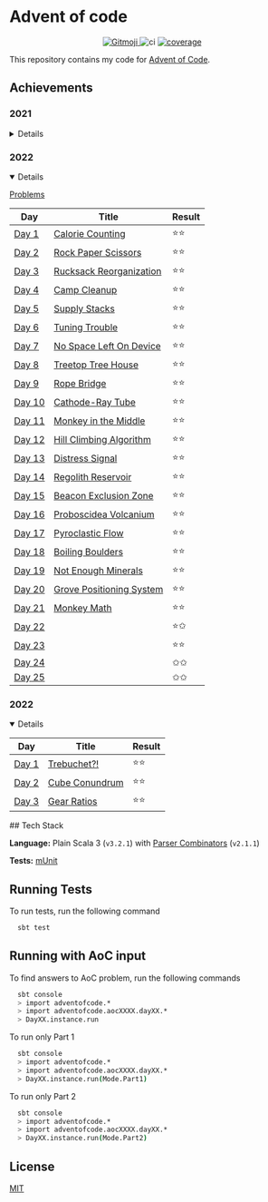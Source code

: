 # Advent of code

<p style="text-align: center;">
	<a href="https://gitmoji.dev">
		<img src="https://img.shields.io/badge/gitmoji-%20😜%20😍-FFDD67.svg?style=flat-square"
			 alt="Gitmoji">
	</a>
    <img src="https://github.com/rlemaitre-ledger/advent-of-code/actions/workflows/ci.yml/badge.svg" alt="ci">
    <a href="https://codecov.io/gh/rlemaitre-ledger/advent-of-code-2022">
        <img src="https://codecov.io/gh/rlemaitre-ledger/advent-of-code/branch/main/graph/badge.svg?token=5XW9EJ5SBD" alt="coverage"/>
    </a>
</p>

This repository contains my code for [Advent of Code](https://adventofcode.com/).

## Achievements

### 2021

<details>
    <summary>Details</summary>

[Problems](https://adventofcode.com/2021)

| Day                                                             | Title                                                           | Result |
|-----------------------------------------------------------------|-----------------------------------------------------------------|--------|
| [Day 1 ](src/main/scala/adventofcode/aoc2021/day01/Day01.scala) | [Sonar Sweep](https://adventofcode.com/2021/day/1)              | ⭐️⭐️   |
| [Day 2 ](src/main/scala/adventofcode/aoc2021/day02/Day02.scala) | [Dive!](https://adventofcode.com/2021/day/2)                    | ⭐️⭐️   |
| [Day 3 ](src/main/scala/adventofcode/aoc2021/day03/Day03.scala) | [Binary Diagnostic](https://adventofcode.com/2021/day/3)        | ⭐️⭐️   |
| [Day 4 ](src/main/scala/adventofcode/aoc2021/day04/Day04.scala) | [Giant Squid](https://adventofcode.com/2021/day/4)              | ⭐️⭐️   |
| Day 5                                                           | [Hydrothermal Venture](https://adventofcode.com/2021/day/5)     | ✩✩     |
| Day 6                                                           | [Lanternfish](https://adventofcode.com/2021/day/6)              | ✩✩     |
| Day 7                                                           | [The Treachery of Whales](https://adventofcode.com/2021/day/7)  | ✩✩     |
| Day 8                                                           | [Seven Segment Search](https://adventofcode.com/2021/day/8)     | ✩✩     |
| Day 9                                                           | [Smoke Basin](https://adventofcode.com/2021/day/9)              | ✩✩     |
| Day 10                                                          | [Syntax Scoring](https://adventofcode.com/2021/day/10)          | ✩✩     |
| Day 11                                                          | [Dumbo Octopus](https://adventofcode.com/2021/day/11)           | ✩✩     |
| Day 12                                                          | [Passage Pathing](https://adventofcode.com/2021/day/12)         | ✩✩     |
| Day 13                                                          | [Transparent Origami](https://adventofcode.com/2021/day/13)     | ✩✩     |
| Day 14                                                          | [Extended Polymerization](https://adventofcode.com/2021/day/14) | ✩✩     |
| Day 15                                                          | [Chiton](https://adventofcode.com/2021/day/15)                  | ✩✩     |
| Day 16                                                          | [Packet Decoder](https://adventofcode.com/2021/day/16)          | ✩✩     |
| Day 17                                                          | [Trick Shot](https://adventofcode.com/2021/day/17)              | ✩✩     |
| Day 18                                                          | [Snailfish](https://adventofcode.com/2021/day/18)               | ✩✩     |
| Day 19                                                          | [Beacon Scanner](https://adventofcode.com/2021/day/19)          | ✩✩     |
| Day 20                                                          | [Trench Map](https://adventofcode.com/2021/day/20)              | ✩✩     |
| Day 21                                                          | [Dirac Dice](https://adventofcode.com/2021/day/21)              | ✩✩     |
| Day 22                                                          | [Reactor Reboot](https://adventofcode.com/2021/day/22)          | ✩✩     |
| Day 23                                                          | [Amphipod](https://adventofcode.com/2021/day/23)                | ✩✩     |
| Day 24                                                          | [Arithmetic Logic Unit](https://adventofcode.com/2021/day/24)   | ✩✩     |
| Day 25                                                          | [Sea Cucumber](https://adventofcode.com/2021/day/25)            | ✩✩     |

</details>

### 2022

<details open="open">
    <summary>Details</summary>

[Problems](https://adventofcode.com/2022)

| Day                                                             | Title                                                            | Result |
|-----------------------------------------------------------------|------------------------------------------------------------------|--------|
| [Day 1 ](src/main/scala/adventofcode/aoc2022/day01/Day01.scala) | [ Calorie Counting](https://adventofcode.com/2022/day/1)         | ⭐️⭐️   |
| [Day 2 ](src/main/scala/adventofcode/aoc2022/day02/Day02.scala) | [Rock Paper Scissors](https://adventofcode.com/2022/day/2)       | ⭐️⭐️   |
| [Day 3 ](src/main/scala/adventofcode/aoc2022/day03/Day03.scala) | [Rucksack Reorganization](https://adventofcode.com/2022/day/3)   | ⭐️⭐️   |
| [Day 4 ](src/main/scala/adventofcode/aoc2022/day04/Day04.scala) | [Camp Cleanup](https://adventofcode.com/2022/day/4)              | ⭐️⭐️   |
| [Day 5 ](src/main/scala/adventofcode/aoc2022/day05/Day05.scala) | [Supply Stacks](https://adventofcode.com/2022/day/5)             | ⭐️⭐️   |
| [Day 6 ](src/main/scala/adventofcode/aoc2022/day06/Day06.scala) | [Tuning Trouble](https://adventofcode.com/2022/day/6)            | ⭐️⭐️   |
| [Day 7 ](src/main/scala/adventofcode/aoc2022/day07/Day07.scala) | [No Space Left On Device](https://adventofcode.com/2022/day/7)   | ⭐️⭐️   |
| [Day 8 ](src/main/scala/adventofcode/aoc2022/day08/Day08.scala) | [Treetop Tree House](https://adventofcode.com/2022/day/8)        | ⭐️⭐️   |
| [Day 9 ](src/main/scala/adventofcode/aoc2022/day09/Day09.scala) | [Rope Bridge](https://adventofcode.com/2022/day/9)               | ⭐️⭐️   |
| [Day 10](src/main/scala/adventofcode/aoc2022/day10/Day10.scala) | [Cathode-Ray Tube](https://adventofcode.com/2022/day/10)         | ⭐️⭐️   |
| [Day 11](src/main/scala/adventofcode/aoc2022/day11/Day11.scala) | [Monkey in the Middle](https://adventofcode.com/2022/day/11)     | ⭐️⭐️   |
| [Day 12](src/main/scala/adventofcode/aoc2022/day12/Day12.scala) | [Hill Climbing Algorithm](https://adventofcode.com/2022/day/12)  | ⭐️⭐️   |
| [Day 13](src/main/scala/adventofcode/aoc2022/day13/Day13.scala) | [Distress Signal](https://adventofcode.com/2022/day/13)          | ⭐️⭐️   |
| [Day 14](src/main/scala/adventofcode/aoc2022/day14/Day14.scala) | [Regolith Reservoir](https://adventofcode.com/2022/day/14)       | ⭐️⭐️   |
| [Day 15](src/main/scala/adventofcode/aoc2022/day15/Day15.scala) | [Beacon Exclusion Zone](https://adventofcode.com/2022/day/15)    | ⭐️⭐️   |
| [Day 16](src/main/scala/adventofcode/aoc2022/day16/Day16.scala) | [Proboscidea Volcanium](https://adventofcode.com/2022/day/16)    | ⭐️⭐️   |
| [Day 17](src/main/scala/adventofcode/aoc2022/day17/Day17.scala) | [Pyroclastic Flow](https://adventofcode.com/2022/day/17)         | ⭐️⭐️   |
| [Day 18](src/main/scala/adventofcode/aoc2022/day18/Day18.scala) | [Boiling Boulders](https://adventofcode.com/2022/day/18)         | ⭐️⭐️   |
| [Day 19](src/main/scala/adventofcode/aoc2022/day19/Day19.scala) | [Not Enough Minerals](https://adventofcode.com/2022/day/19)      | ⭐️⭐️   |
| [Day 20](src/main/scala/adventofcode/aoc2022/day20/Day20.scala) | [Grove Positioning System](https://adventofcode.com/2022/day/20) | ⭐️⭐️   |
| [Day 21](src/main/scala/adventofcode/aoc2022/day21/Day21.scala) | [Monkey Math](https://adventofcode.com/2022/day/21)              | ⭐️⭐️   |
| [Day 22](src/main/scala/adventofcode/aoc2022/day22/Day22.scala) | [](https://adventofcode.com/2022/day/22)                         | ⭐️✩    |
| [Day 23](src/main/scala/adventofcode/aoc2022/day23/Day23.scala) | [](https://adventofcode.com/2022/day/23)                         | ⭐️⭐️   |
| [Day 24](src/main/scala/adventofcode/aoc2022/day24/Day24.scala) | [](https://adventofcode.com/2022/day/24)                         | ✩✩     |
| [Day 25](src/main/scala/adventofcode/aoc2022/day25/Day25.scala) | [](https://adventofcode.com/2022/day/25)                         | ✩✩     |

</details>

### 2022

<details open="open">
    <summary>Details</summary>

| Day                                                            | Title                                                 | Result |
|----------------------------------------------------------------|-------------------------------------------------------|--------|
| [Day 1](src/main/scala/adventofcode/aoc2023/day01/Day01.scala) | [Trebuchet?!](https://adventofcode.com/2023/day/1)    | ⭐️⭐️   |
| [Day 2](src/main/scala/adventofcode/aoc2023/day02/Day02.scala) | [Cube Conundrum](https://adventofcode.com/2023/day/2) | ⭐️⭐️   |
| [Day 3](src/main/scala/adventofcode/aoc2023/day03/Day03.scala) | [Gear Ratios](https://adventofcode.com/2023/day/3)    | ⭐️⭐️   |

</details>
## Tech Stack

**Language:** Plain Scala 3 (`v3.2.1`) with [Parser Combinators](https://github.com/scala/scala-parser-combinators) (`v2.1.1`)

**Tests:** [mUnit](https://scalameta.org/munit/)

## Running Tests

To run tests, run the following command

```bash
  sbt test
```

## Running with AoC input

To find answers to AoC problem, run the following commands

```bash
  sbt console
  > import adventofcode.*
  > import adventofcode.aocXXXX.dayXX.*
  > DayXX.instance.run
```

To run only Part 1

```bash
  sbt console
  > import adventofcode.*
  > import adventofcode.aocXXXX.dayXX.*
  > DayXX.instance.run(Mode.Part1)
```

To run only Part 2

```bash
  sbt console
  > import adventofcode.*
  > import adventofcode.aocXXXX.dayXX.*
  > DayXX.instance.run(Mode.Part2)
```

## License

[MIT](https://choosealicense.com/licenses/mit/)
